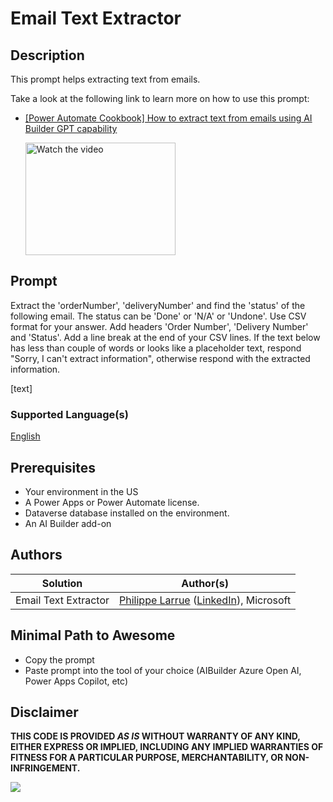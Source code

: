 # Email Text Extractor

## Description

This prompt helps extracting text from emails. 

Take a look at the following link to learn more on how to use this prompt:
* [[Power Automate Cookbook] How to extract text from emails using AI Builder GPT capability](https://powerusers.microsoft.com/t5/Power-Automate-Cookbook/How-to-extract-text-from-emails-using-AI-Builder-GPT-capability/td-p/2199362)

  <a href="http://www.youtube.com/watch?feature=player_embedded&v=UchRykL7me8" target="_blank">
  <img src="http://img.youtube.com/vi/UchRykL7me8/mqdefault.jpg" alt="Watch the video" width="240" height="180" />
  </a>

## Prompt

Extract the 'orderNumber', 'deliveryNumber' and find the 'status' of the following email.
The status can be 'Done' or 'N/A' or 'Undone'.
Use CSV format for your answer.
Add headers 'Order Number', 'Delivery Number' and 'Status'.
Add a line break at the end of your CSV lines. 
If the text below has less than couple of words or looks like a placeholder text, respond "Sorry, I can't extract information", otherwise respond with the extracted information.
 
[text]

### Supported Language(s)

[English](./en-us/prompt.md)

## Prerequisites

* Your environment in the US
* A Power Apps or Power Automate license.
* Dataverse database installed on the environment.
* An AI Builder add-on

## Authors

Solution|Author(s)
--------|---------
Email Text Extractor | [Philippe Larrue](https://github.com/Phil-cmd) ([LinkedIn](https://www.linkedin.com/in/philippe-larrue-2946942/)), Microsoft

## Minimal Path to Awesome

* Copy the prompt
* Paste prompt into the tool of your choice (AIBuilder Azure Open AI, Power Apps Copilot, etc)

## Disclaimer

**THIS CODE IS PROVIDED *AS IS* WITHOUT WARRANTY OF ANY KIND, EITHER EXPRESS OR IMPLIED, INCLUDING ANY IMPLIED WARRANTIES OF FITNESS FOR A PARTICULAR PURPOSE, MERCHANTABILITY, OR NON-INFRINGEMENT.**

<img src="https://m365-visitor-stats.azurewebsites.net/powerplatform-prompts/samples/ai-builder/email-text-extractor" aria-hidden="true" />
